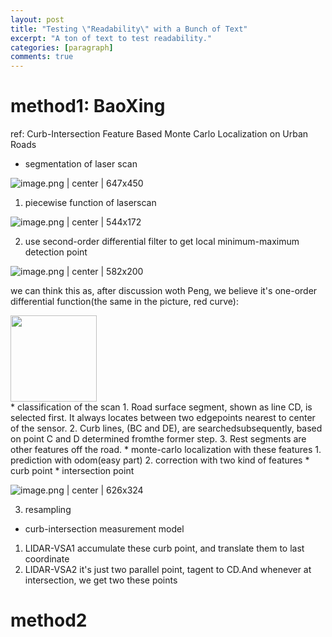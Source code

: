 ```yaml
---
layout: post
title: "Testing \"Readability\" with a Bunch of Text"
excerpt: "A ton of text to test readability."
categories: [paragraph]
comments: true
---
```


# method1: BaoXing
ref: Curb-Intersection Feature Based Monte Carlo Localization on Urban Roads
* segmentation of laser scan



![image.png | center | 647x450](https://cdn.nlark.com/yuque/0/2018/png/134562/1542274808431-2bdf085b-12c1-4e0e-b3ec-9e4f28d7f531.png "")


1. piecewise function of laserscan


![image.png | center | 544x172](https://cdn.nlark.com/yuque/0/2018/png/134562/1542280692169-d953a089-8fe6-48a7-b2cc-57c712b37c6b.png "")


2. use second-order differential filter to get local minimum-maximum detection point


![image.png | center | 582x200](https://cdn.nlark.com/yuque/0/2018/png/134562/1542280807987-af331f62-7e8d-415f-8ef0-a33f889f20cf.png "")

we can think this as, after discussion woth Peng, we believe it's one-order differential function(the same in the picture, red curve): 
<div id="9qo3nz" data-type="math" data-display="block" data-align="center" data-src="https://cdn.nlark.com/__latex/af63c714c1f6b7b1e9b964cef99fdf52.svg" data-text="f_1-f_2%2Bf_4-f_3" data-width="138" data-height="24"><img src="https://cdn.nlark.com/__latex/af63c714c1f6b7b1e9b964cef99fdf52.svg" width="138"/></div>
* classification of the scan
1. Road surface segment, shown as line CD, is selected first. It always locates between two edgepoints nearest to center of the sensor.
2. Curb lines, (BC and DE), are searchedsubsequently, based on point C and D determined fromthe former step.
3. Rest segments are other features off the road.
* monte-carlo localization with these features
1. prediction with odom(easy part)
2. correction with two kind of features
* curb point
* intersection point


![image.png | center | 626x324](https://cdn.nlark.com/yuque/0/2018/png/134562/1542281566591-1dcf8a60-fe29-45b3-a889-89541057a48b.png "")

3. resampling
* curb-intersection measurement model
1. LIDAR-VSA1
accumulate these curb point, and translate them to last coordinate
2. LIDAR-VSA2
it's just two parallel point, tagent to CD.And whenever at intersection, we get two these points

# method2


